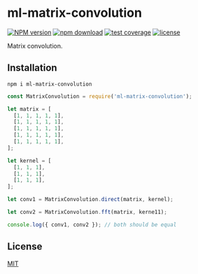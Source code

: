 # ml-matrix-convolution

[![NPM version][npm-image]][npm-url]
[![npm download][download-image]][download-url]
[![test coverage][codecov-image]][codecov-url]
[![license][license-image]][license-url]

Matrix convolution.

## Installation

```console
npm i ml-matrix-convolution
```

```js
const MatrixConvolution = require('ml-matrix-convolution');

let matrix = [
  [1, 1, 1, 1, 1],
  [1, 1, 1, 1, 1],
  [1, 1, 1, 1, 1],
  [1, 1, 1, 1, 1],
  [1, 1, 1, 1, 1],
];

let kernel = [
  [1, 1, 1],
  [1, 1, 1],
  [1, 1, 1],
];

let conv1 = MatrixConvolution.direct(matrix, kernel);

let conv2 = MatrixConvolution.fft(matrix, kerne11);

console.log({ conv1, conv2 }); // both should be equal
```

## License

[MIT](./LICENSE)

[npm-image]: https://img.shields.io/npm/v/ml-matrix-convolution.svg
[npm-url]: https://npmjs.org/package/ml-matrix-convolution
[codecov-image]: https://img.shields.io/codecov/c/github/mljs/matrix-convolution.svg
[codecov-url]: https://codecov.io/gh/mljs/matrix-convolution
[download-image]: https://img.shields.io/npm/dm/ml-matrix-convolution.svg
[download-url]: https://npmjs.org/package/ml-matrix-convolution
[license-image]: https://img.shields.io/npm/l/ml-matrix-convolution.svg
[license-url]: https://github.com/image-js/ml-matrix-convolution/blob/main/LICENSE
